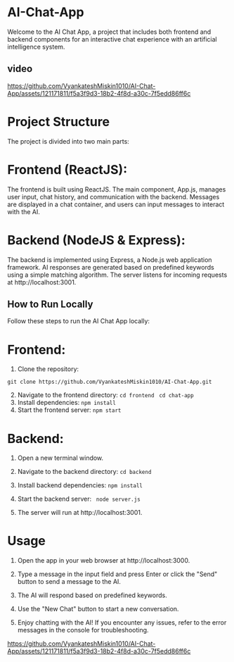 # AI-Chat-App

Welcome to the AI Chat App, a project that includes both frontend and backend components for an interactive chat experience with an artificial intelligence system.
## video 
https://github.com/VyankateshMiskin1010/AI-Chat-App/assets/121171811/f5a3f9d3-18b2-4f8d-a30c-7f5edd86ff6c

# Project Structure
The project is divided into two main parts:

# Frontend (ReactJS):

The frontend is built using ReactJS.
The main component, App.js, manages user input, chat history, and communication with the backend.
Messages are displayed in a chat container, and users can input messages to interact with the AI.

# Backend (NodeJS & Express):

The backend is implemented using Express, a Node.js web application framework.
AI responses are generated based on predefined keywords using a simple matching algorithm.
The server listens for incoming requests at http://localhost:3001.

## How to Run Locally
Follow these steps to run the AI Chat App locally:

# Frontend:
1. Clone the repository:
```
git clone https://github.com/VyankateshMiskin1010/AI-Chat-App.git
```

2. Navigate to the frontend directory:
    ``` cd frontend  ```
   ``` cd chat-app ```
3. Install dependencies:
``` npm install ```
4. Start the frontend server:
  ``` npm start ```

# Backend:

1. Open a new terminal window.

2. Navigate to the backend directory:
``` cd backend ```
3. Install backend dependencies:
   ``` npm install ```
4. Start the backend server:
   ```  node server.js  ```

5. The server will run at http://localhost:3001.

# Usage
1. Open the app in your web browser at http://localhost:3000.

2. Type a message in the input field and press Enter or click the "Send" button to send a message to the AI.

3. The AI will respond based on predefined keywords.

4. Use the "New Chat" button to start a new conversation.

5. Enjoy chatting with the AI! If you encounter any issues, refer to the error messages in the console for troubleshooting.


https://github.com/VyankateshMiskin1010/AI-Chat-App/assets/121171811/f5a3f9d3-18b2-4f8d-a30c-7f5edd86ff6c

